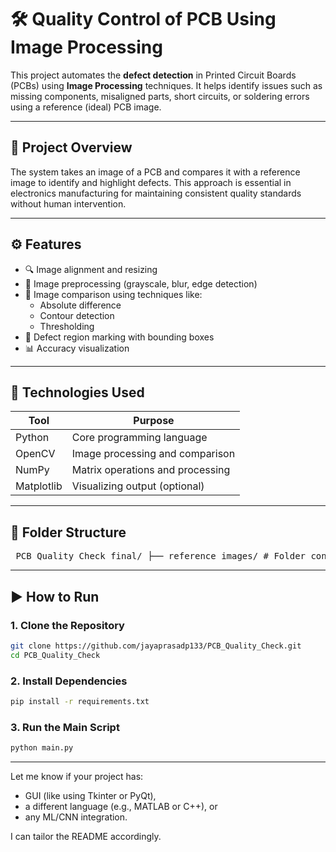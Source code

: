 # 🛠️ Quality Control of PCB Using Image Processing

This project automates the **defect detection** in Printed Circuit Boards (PCBs) using **Image Processing** techniques. It helps identify issues such as missing components, misaligned parts, short circuits, or soldering errors using a reference (ideal) PCB image.

---

## 📸 Project Overview

The system takes an image of a PCB and compares it with a reference image to identify and highlight defects. This approach is essential in electronics manufacturing for maintaining consistent quality standards without human intervention.

---

## ⚙️ Features

- 🔍 Image alignment and resizing
- 🧠 Image preprocessing (grayscale, blur, edge detection)
- 🔁 Image comparison using techniques like:
  - Absolute difference
  - Contour detection
  - Thresholding
- 📏 Defect region marking with bounding boxes
- 📊 Accuracy visualization

---

## 🧰 Technologies Used

| Tool        | Purpose                          |
|-------------|----------------------------------|
| Python      | Core programming language        |
| OpenCV      | Image processing and comparison  |
| NumPy       | Matrix operations and processing |
| Matplotlib  | Visualizing output (optional)    |

---

## 📁 Folder Structure

<pre> PCB_Quality_Check_final/ ├── reference_images/ # Folder containing ideal/reference PCB images ├── test_images/ # Folder containing PCB images to test ├── output_images/ # Folder where output images with defect highlights are saved ├── utils/ # Optional: Python scripts for helper functions ├── main.py # Main script to run the quality check ├── requirements.txt # List of Python dependencies └── README.md # Project documentation </pre>


---

## ▶️ How to Run

### 1. Clone the Repository

```bash
git clone https://github.com/jayaprasadp133/PCB_Quality_Check.git
cd PCB_Quality_Check
```

### 2. Install Dependencies

```bash
pip install -r requirements.txt
```

### 3. Run the Main Script

```bash
python main.py
```


---

Let me know if your project has:
- GUI (like using Tkinter or PyQt),
- a different language (e.g., MATLAB or C++), or
- any ML/CNN integration.

I can tailor the README accordingly.

